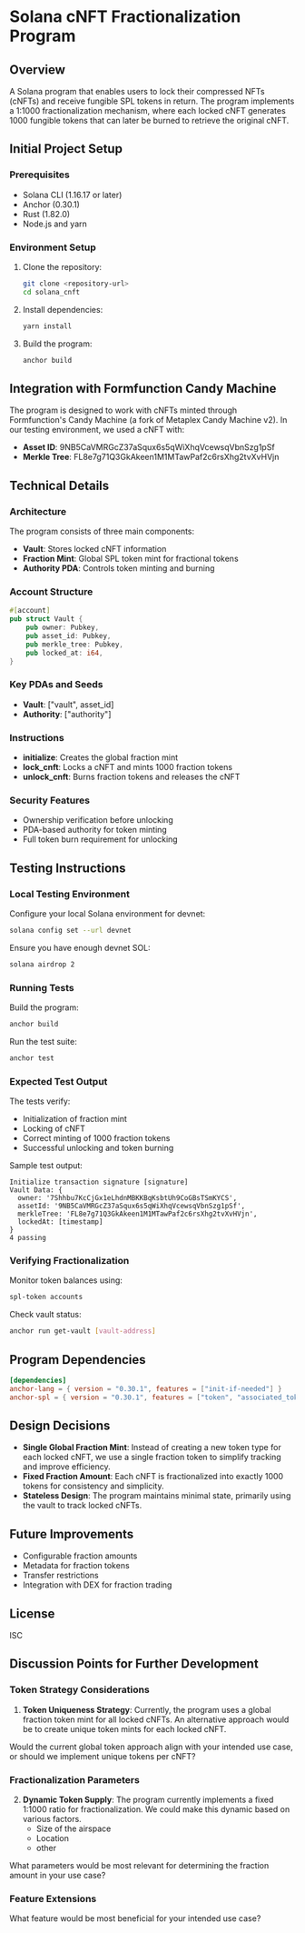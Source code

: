 
# Solana cNFT Fractionalization Program

## Overview
A Solana program that enables users to lock their compressed NFTs (cNFTs) and receive fungible SPL tokens in return. The program implements a 1:1000 fractionalization mechanism, where each locked cNFT generates 1000 fungible tokens that can later be burned to retrieve the original cNFT.

## Initial Project Setup

### Prerequisites
- Solana CLI (1.16.17 or later)
- Anchor (0.30.1)
- Rust (1.82.0)
- Node.js and yarn

### Environment Setup
1. Clone the repository:
   ```bash
   git clone <repository-url>
   cd solana_cnft
   ```

2. Install dependencies:
   ```bash
   yarn install
   ```

3. Build the program:
   ```bash
   anchor build
   ```

## Integration with Formfunction Candy Machine
The program is designed to work with cNFTs minted through Formfunction's Candy Machine (a fork of Metaplex Candy Machine v2). In our testing environment, we used a cNFT with:

- **Asset ID**: 9NB5CaVMRGcZ37aSqux6s5qWiXhqVcewsqVbnSzg1pSf
- **Merkle Tree**: FL8e7g71Q3GkAkeen1M1MTawPaf2c6rsXhg2tvXvHVjn

## Technical Details

### Architecture
The program consists of three main components:
- **Vault**: Stores locked cNFT information
- **Fraction Mint**: Global SPL token mint for fractional tokens
- **Authority PDA**: Controls token minting and burning

### Account Structure
```rust
#[account]
pub struct Vault {
    pub owner: Pubkey,
    pub asset_id: Pubkey,
    pub merkle_tree: Pubkey,
    pub locked_at: i64,
}
```

### Key PDAs and Seeds
- **Vault**: ["vault", asset_id]
- **Authority**: ["authority"]

### Instructions
- **initialize**: Creates the global fraction mint
- **lock_cnft**: Locks a cNFT and mints 1000 fraction tokens
- **unlock_cnft**: Burns fraction tokens and releases the cNFT

### Security Features
- Ownership verification before unlocking
- PDA-based authority for token minting
- Full token burn requirement for unlocking

## Testing Instructions

### Local Testing Environment
Configure your local Solana environment for devnet:
```bash
solana config set --url devnet
```

Ensure you have enough devnet SOL:
```bash
solana airdrop 2
```

### Running Tests
Build the program:
```bash
anchor build
```

Run the test suite:
```bash
anchor test
```

### Expected Test Output
The tests verify:
- Initialization of fraction mint
- Locking of cNFT
- Correct minting of 1000 fraction tokens
- Successful unlocking and token burning

Sample test output:
```plaintext
Initialize transaction signature [signature]
Vault Data: {
  owner: '7Shhbu7KcCjGx1eLhdnMBKKBqKsbtUh9CoGBsTSmKYCS',
  assetId: '9NB5CaVMRGcZ37aSqux6s5qWiXhqVcewsqVbnSzg1pSf',
  merkleTree: 'FL8e7g71Q3GkAkeen1M1MTawPaf2c6rsXhg2tvXvHVjn',
  lockedAt: [timestamp]
}
4 passing
```

### Verifying Fractionalization
Monitor token balances using:
```bash
spl-token accounts
```

Check vault status:
```bash
anchor run get-vault [vault-address]
```

## Program Dependencies
```toml
[dependencies]
anchor-lang = { version = "0.30.1", features = ["init-if-needed"] }
anchor-spl = { version = "0.30.1", features = ["token", "associated_token"] }
```

## Design Decisions
- **Single Global Fraction Mint**: Instead of creating a new token type for each locked cNFT, we use a single fraction token to simplify tracking and improve efficiency.
- **Fixed Fraction Amount**: Each cNFT is fractionalized into exactly 1000 tokens for consistency and simplicity.
- **Stateless Design**: The program maintains minimal state, primarily using the vault to track locked cNFTs.

## Future Improvements
- Configurable fraction amounts
- Metadata for fraction tokens
- Transfer restrictions
- Integration with DEX for fraction trading

## License
ISC

## Discussion Points for Further Development

### Token Strategy Considerations
1. **Token Uniqueness Strategy**: Currently, the program uses a global fraction token mint for all locked cNFTs. An alternative approach would be to create unique token mints for each locked cNFT. 

Would the current global token approach align with your intended use case, or should we implement unique tokens per cNFT?

### Fractionalization Parameters
2. **Dynamic Token Supply**: The program currently implements a fixed 1:1000 ratio for fractionalization. We could make this dynamic based on various factors.
   - Size of the airspace
   - Location
   - other
  
What parameters would be most relevant for determining the fraction amount in your use case?

### Feature Extensions
What feature would be most beneficial for your intended use case?
